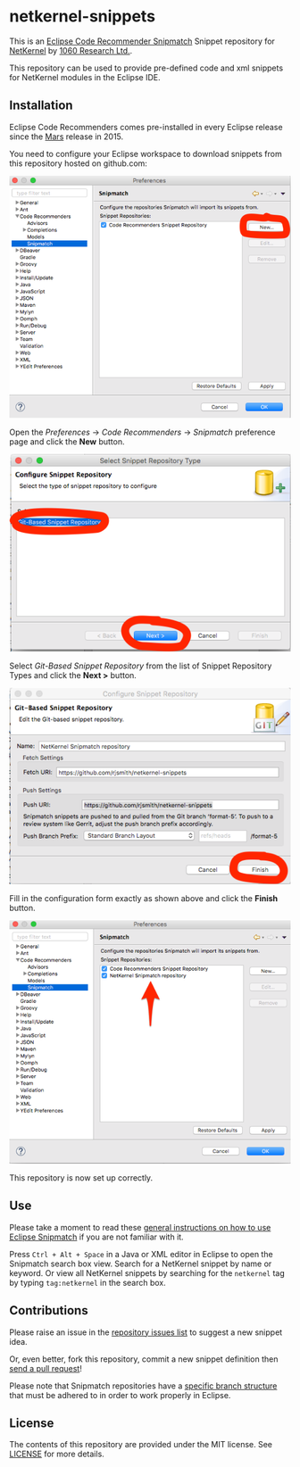 # netkernel-snippets

This is an [Eclipse Code Recommender Snipmatch](http://www.eclipse.org/recommenders/manual/#snipmatch) Snippet repository for [NetKernel](http://1060research.com/products/#netkernel) by [1060 Research Ltd.](http://1060research.com/).

This repository can be used to provide pre-defined code and xml snippets for NetKernel modules in the Eclipse IDE.

## Installation

Eclipse Code Recommenders comes pre-installed in every Eclipse release since the [Mars](https://www.eclipse.org/mars/) release in 2015.

You need to configure your Eclipse workspace to download snippets from this repository hosted on github.com:

![Eclipse Snipmatch Preferences](docs/snipmatch_preferences.png)

Open the _Preferences_ -> _Code Recommenders_ -> _Snipmatch_ preference page and click the **New** button.

![Eclipse Snipmatch select repo type](docs/snipmatch_select_repo_type.png)

Select _Git-Based Snippet Repository_ from the list of Snippet Repository Types and click the **Next >** button.

![Eclipse Snipmatch Configure Snippet Repository](docs/snipmatch_repo_configuration.png)

Fill in the configuration form exactly as shown above and click the **Finish** button.

![Eclipse Snipmatch NetKernel repository](docs/snipmatch_netkernel_repo.png)

This repository is now set up correctly.

## Use

Please take a moment to read these [general instructions on how to use Eclipse Snipmatch](http://www.eclipse.org/recommenders/manual/#snipmatch) if you are not familiar with it.

Press `Ctrl + Alt + Space` in a Java or XML editor in Eclipse to open the Snipmatch search box view. Search for a NetKernel snippet by name or keyword. Or view all NetKernel snippets by searching for the `netkernel` tag by typing `tag:netkernel` in the search box.

## Contributions

Please raise an issue in the [repository issues list](https://github.com/rjsmith/netkernel-snippets/issues) to suggest a new snippet idea.

Or, even better, fork this repository, commit a new snippet definition then [send a pull request](https://help.github.com/articles/creating-a-pull-request-from-a-fork/)!

Please note that Snipmatch repositories have a [specific branch structure](http://www.eclipse.org/recommenders/manual/#snippet-repository-creation-guide) that must be adhered to in order to work properly in Eclipse.

## License

The contents of this repository are provided under the MIT license. See [LICENSE](LICENSE) for more details.








